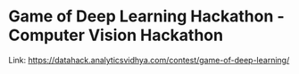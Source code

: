 # Game of Deep Learning Hackathon - Computer Vision Hackathon

Link: https://datahack.analyticsvidhya.com/contest/game-of-deep-learning/

